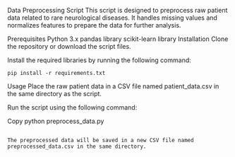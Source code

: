 Data Preprocessing Script
This script is designed to preprocess raw patient data related to rare neurological diseases. It handles missing values and normalizes features to prepare the data for further analysis.

Prerequisites
Python 3.x
pandas library
scikit-learn library
Installation
Clone the repository or download the script files.

Install the required libraries by running the following command:

```
pip install -r requirements.txt
```
Usage
Place the raw patient data in a CSV file named patient_data.csv in the same directory as the script.

Run the script using the following command:

Copy
python preprocess_data.py
```

The preprocessed data will be saved in a new CSV file named preprocessed_data.csv in the same directory.
